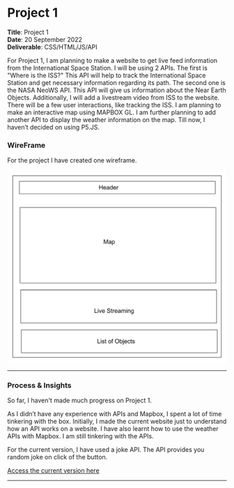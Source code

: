 # Project 1

**Title**: Project 1 <br>
**Date**: 20 September 2022 <br>
**Deliverable**: CSS/HTML/JS/API <br>


For Project 1, I am planning to make a website to get live feed information from the International Space Station. I will be using 2 APIs. The first is "Where is the ISS?" This API will help to track the International Space Station and get necessary information regarding its path. The second one is the NASA NeoWS API. This API will give us information about the Near Earth Objects. Additionally, I will add a livestream video from ISS to the website. There will be a few user interactions, like tracking the ISS. I am planning to make an interactive map using MAPBOX GL. I am further planning to add another API to display the weather information on the map. Till now, I haven’t decided on using P5.JS.


### WireFrame 

For the project I have created one wireframe. <br>

<img src="images/wireframe.png" width="600">

---


### Process & Insights

So far, I haven't made much progress on Project 1.   <br>

As I didn’t have any experience with APIs and Mapbox, I spent a lot of time tinkering with the box. Initially, I made the current website just to understand how an API works on a website. I have also learnt how to use the weather APIs with Mapbox. I am still tinkering with the APIs. <br>

For the current version, I have used a joke API. The API provides you random joke on click of the button. <br>

[Access the current version here](https://hasiburratul.github.io/connectionslab/Week_3/Project1/)


---